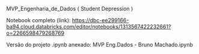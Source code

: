 MVP_Engenharia_de_Dados ( Student Depression )

Notebook completo (link): https://dbc-ee299166-ba94.cloud.databricks.com/editor/notebooks/1313567422232661?o=2266598479268769

Versão do projeto .ipynb anexado: MVP Eng.Dados - Bruno Machado.ipynb
